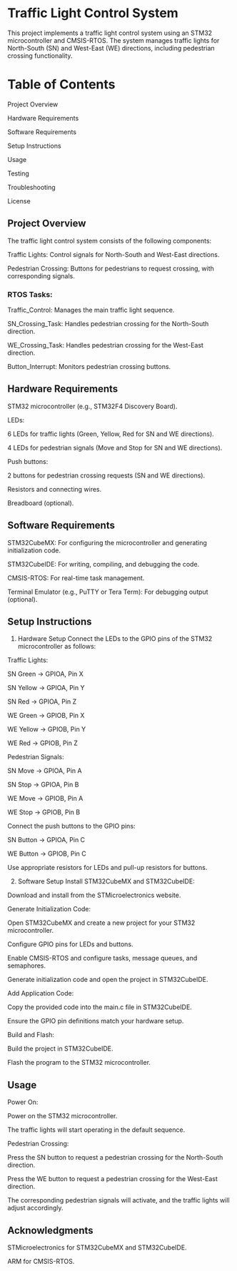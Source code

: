 # Traffic Light Control System
This project implements a traffic light control system using an STM32 microcontroller and CMSIS-RTOS. The system manages traffic lights for North-South (SN) and West-East (WE) directions, including pedestrian crossing functionality.

# Table of Contents
Project Overview

Hardware Requirements

Software Requirements

Setup Instructions

Usage

Testing

Troubleshooting

License

## Project Overview
The traffic light control system consists of the following components:

Traffic Lights: Control signals for North-South and West-East directions.

Pedestrian Crossing: Buttons for pedestrians to request crossing, with corresponding signals.

### RTOS Tasks:

Traffic_Control: Manages the main traffic light sequence.

SN_Crossing_Task: Handles pedestrian crossing for the North-South direction.

WE_Crossing_Task: Handles pedestrian crossing for the West-East direction.

Button_Interrupt: Monitors pedestrian crossing buttons.

## Hardware Requirements
STM32 microcontroller (e.g., STM32F4 Discovery Board).

LEDs:

6 LEDs for traffic lights (Green, Yellow, Red for SN and WE directions).

4 LEDs for pedestrian signals (Move and Stop for SN and WE directions).

Push buttons:

2 buttons for pedestrian crossing requests (SN and WE directions).

Resistors and connecting wires.

Breadboard (optional).

## Software Requirements
STM32CubeMX: For configuring the microcontroller and generating initialization code.

STM32CubeIDE: For writing, compiling, and debugging the code.

CMSIS-RTOS: For real-time task management.

Terminal Emulator (e.g., PuTTY or Tera Term): For debugging output (optional).

## Setup Instructions
1. Hardware Setup
Connect the LEDs to the GPIO pins of the STM32 microcontroller as follows:

Traffic Lights:

SN Green → GPIOA, Pin X

SN Yellow → GPIOA, Pin Y

SN Red → GPIOA, Pin Z

WE Green → GPIOB, Pin X

WE Yellow → GPIOB, Pin Y

WE Red → GPIOB, Pin Z

Pedestrian Signals:

SN Move → GPIOA, Pin A

SN Stop → GPIOA, Pin B

WE Move → GPIOB, Pin A

WE Stop → GPIOB, Pin B

Connect the push buttons to the GPIO pins:

SN Button → GPIOA, Pin C

WE Button → GPIOB, Pin C

Use appropriate resistors for LEDs and pull-up resistors for buttons.

2. Software Setup
Install STM32CubeMX and STM32CubeIDE:

Download and install from the STMicroelectronics website.

Generate Initialization Code:

Open STM32CubeMX and create a new project for your STM32 microcontroller.

Configure GPIO pins for LEDs and buttons.

Enable CMSIS-RTOS and configure tasks, message queues, and semaphores.

Generate initialization code and open the project in STM32CubeIDE.

Add Application Code:

Copy the provided code into the main.c file in STM32CubeIDE.

Ensure the GPIO pin definitions match your hardware setup.

Build and Flash:

Build the project in STM32CubeIDE.

Flash the program to the STM32 microcontroller.

## Usage
Power On:

Power on the STM32 microcontroller.

The traffic lights will start operating in the default sequence.

Pedestrian Crossing:

Press the SN button to request a pedestrian crossing for the North-South direction.

Press the WE button to request a pedestrian crossing for the West-East direction.

The corresponding pedestrian signals will activate, and the traffic lights will adjust accordingly.


## Acknowledgments
STMicroelectronics for STM32CubeMX and STM32CubeIDE.

ARM for CMSIS-RTOS.
